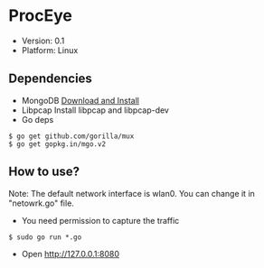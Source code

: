 # ProcEye
- Version: 0.1
- Platform: Linux


## Dependencies

- MongoDB
[Download and Install](https://www.mongodb.org/downloads)
- Libpcap
Install libpcap and libpcap-dev
- Go deps
```
$ go get github.com/gorilla/mux
$ go get gopkg.in/mgo.v2
```

## How to use?

Note: The default network interface is wlan0. You can change it
in "netowrk.go" file.
 
- You need permission to capture the traffic
```
$ sudo go run *.go
```
- Open http://127.0.0.1:8080

